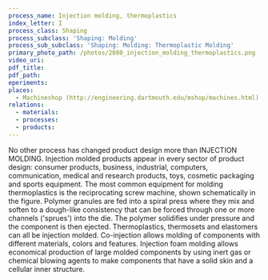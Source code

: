 ```yaml
---
process_name: Injection molding, thermoplastics
index_letter: I
process_class: Shaping
process_subclass: 'Shaping: Molding'
process_sub_subclass: 'Shaping: Molding: Thermoplastic Molding'
primary_photo_path: /photos/2080_injection_molding_thermoplastics.png
video_uri:
pdf_title:
pdf_path:
eperiments:
places:
  - Machineshop (http://engineering.dartmouth.edu/mshop/machines.html)
relations:
  - materials:
  - processes:
  - products:
---
```


No other process has changed product design more than INJECTION MOLDING. Injection molded products appear in every sector of product design: consumer products, business, industrial, computers, communication, medical and research products, toys, cosmetic packaging and sports equipment. The most common equipment for molding thermoplastics is the reciprocating screw machine, shown schematically in the figure. Polymer granules are fed into a spiral press where they mix and soften to a dough-like consistency that can be forced through one or more channels ('sprues') into the die. The polymer solidifies under pressure and the component is then ejected. Thermoplastics, thermosets and elastomers can all be injection molded. Co-injection allows molding of components with different materials, colors and features. Injection foam molding allows economical production of large molded components by using inert gas or chemical blowing agents to make components that have a solid skin and a cellular inner structure.

